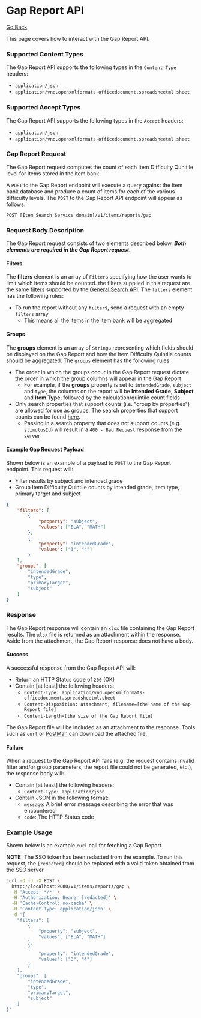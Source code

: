 # Gap Report API

[Go Back](gap-report.md)

This page covers how to interact with the Gap Report API.

### Supported Content Types
The Gap Report API supports the following types in the `Content-Type` headers:

* `application/json`
* `application/vnd.openxmlformats-officedocument.spreadsheetml.sheet`

### Supported Accept Types
The Gap Report API supports the following types in the `Accept` headers:

* `application/json`
* `application/vnd.openxmlformats-officedocument.spreadsheetml.sheet`

### Gap Report Request
The Gap Report request computes the count of each Item Difficulty Qunitile level for items stored in the item bank.

A `POST` to the Gap Report endpoint will execute a query against the item bank database and produce a count of items for each of the various difficulty levels.  The `POST` to the Gap Report API endpoint will appear as follows:

`POST [Item Search Service domain]/v1/items/reports/gap`

### Request Body Description
The Gap Report request consists of two elements described below.  _**Both elements are required in the Gap Report request**_.

#### Filters
The **filters** element is an array of `Filter`s specifying how the user wants to limit which items should be counted.  the filters supplied in this request are the same [filters](Filters.md) supported by the [General Search API](general_search_api.md).  The `filters` element has the following rules:

* To run the report without any `filter`s, send a request with an empty `filters` array
  * This means all the items in the item bank will be aggregated

#### Groups
The **groups** element is an array of `String`s representing which fields should be displayed on the Gap Report and how the Item Difficulty Quintile counts should be aggregated.  The `groups` element has the following rules:

* The order in which the groups occur in the Gap Report request dictate the order in which the group columns will appear in the Gap Report
  * For example, if the **groups** property is set to `intendedGrade`, `subject` and `type`, the columns on the report will be **Intended Grade**, **Subject** and **Item Type**, followed by the calculation/quintile count fields  
* Only search properties that support counts (i.e. "group by properties") are allowed for use as groups.  The search properties that support counts can be found [here](item_count_api.md).
  * Passing in a search property that does not support counts (e.g. `stimulusId`) will result in a `400 - Bad Request` response from the server

#### Example Gap Request Payload
Shown below is an example of a payload to `POST` to the Gap Report endpoint.  This request will:

* Filter results by subject and intended grade
* Group Item Difficulty Quintile counts by intended grade, item type, primary target and subject

```json
{
	"filters": [
		{
			"property": "subject",
			"values": ["ELA", "MATH"]
		},
		{
			"property": "intendedGrade",
			"values": ["3", "4"]
		}
	],
	"groups": [
		"intendedGrade",
		"type",
		"primaryTarget",
		"subject"
	]
}
```

### Response
The Gap Report response will contain an `xlsx` file containing the Gap Report results.  The `xlsx` file is returned as an attachment within the response.  Aside from the attachment, the Gap Report response does not have a body.

#### Success
A successful response from the Gap Report API will:

* Return an HTTP Status code of `200` (OK)
* Contain [at least] the following headers:
  * `Content-Type: application/vnd.openxmlformats-officedocument.spreadsheetml.sheet`
  * `Content-Disposition: attachment; filename=[the name of the Gap Report file]`
  * `Content-Length=[the size of the Gap Report file]`

The Gap Report file will be included as an attachment to the response.  Tools such as `curl` or [PostMan](https://www.getpostman.com/) can download the attached file.

#### Failure
When a request to the Gap Report API fails (e.g. the request contains invalid filter and/or group parameters, the report file could not be generated, etc.), the response body will:

* Contain [at least] the following headers:
  * `Content-Type: application/json`
* Contain JSON in the following format:
  * `message`:  A brief error message describing the error that was encountered
  * `code`:  The HTTP Status code

### Example Usage
Shown below is an example `curl` call for fetching a Gap Report.

**NOTE:** The SSO token has been redacted from the example.  To run this request, the `[redacted]` should be replaced with a valid token obtained from the SSO server.

```bash
curl -O -J -X POST \
  http://localhost:9080/v1/items/reports/gap \
  -H 'Accept: */*' \
  -H 'Authorization: Bearer [redacted]' \
  -H 'Cache-Control: no-cache' \
  -H 'Content-Type: application/json' \
  -d '{
    "filters": [
        {
            "property": "subject",
            "values": ["ELA", "MATH"]
        },
        {
            "property": "intendedGrade",
            "values": ["3", "4"]
        }
    ],
    "groups": [
        "intendedGrade",
        "type",
        "primaryTarget",
        "subject"
    ]
}'
```

